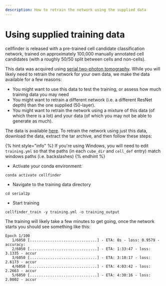 ```yaml
---
description: How to retrain the network using the supplied data
---
```


# Using supplied training data

cellfinder is released with a pre-trained cell candidate classification network, trained on approximately 100,000 manually annotated cell candidates \(with a roughly 50/50 split between cells and non-cells\).

This data was acquired using [serial two-photon tomography](https://www.nature.com/articles/nmeth.1854). While you will likely need to retrain the network for your own data, we make the data available for a few reasons:

* You might want to use this data to test the training, or assess how much training data you may need
* You might want to retrain a different network \(i.e. a different ResNet depth\) than the one supplied \(50-layer\).
* You might want to retrain the network using a mixture of this data \(of which there is a lot\) and your data \(of which you may not be able to generate as much\).

The data is available [here](https://gin.g-node.org/cellfinder/training_data/raw/master/serial2p.tar.gz). To retrain the network using just this data, download the data, extract the tar archive, and then follow these steps:

{% hint style="info" %}
If you're using Windows, you will need to edit `training.yml` so that the paths \(in each `cube_dir` and `cell_def` entry\) match windows paths \(i.e. backslashes\)
{% endhint %}

* Activate your conda environment:

```text
conda activate cellfinder
```

* Navigate to the training data directory

```text
cd serial2p
```

* Start training

```text
cellfinder_train -y training.yml -o training_output
```

The training will likely take a few minutes to get going, once the network starts you should see something like this:

```text
Epoch 1/100
   1/6050 [..............................] - ETA: 0s - loss: 0.9579 - accuracy:    
   2/6050 [..............................] - ETA: 1:33:47 - loss: 3.1335 - accur   
   3/6050 [..............................] - ETA: 3:10:17 - loss: 2.6173 - accur   
   4/6050 [..............................] - ETA: 4:03:42 - loss: 2.2663 - accur   
   5/6050 [..............................] - ETA: 4:30:16 - loss: 2.0002 - accur
```

